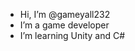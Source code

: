 - Hi, I’m @gameyall232
- I’m a game developer
- I’m learning Unity and C#

<!---
gameyall232/gameyall232 is a ✨ special ✨ repository because its `README.md` (this file) appears on your GitHub profile.
You can click the Preview link to take a look at your changes.
--->
